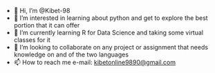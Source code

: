 - 👋 Hi, I’m @Kibet-98
- 👀 I’m interested in learning about python and get to explore the best portion that it can offer 
- 🌱 I’m currently learning R for Data Science and taking some virtual classes for it 
- 💞️ I’m looking to collaborate on any project or assignment that needs knowledge on and of the two languages 
- 📫 How to reach me e-mail: kibetonline9890@gmail.com

<!---
Kibet-98/Kibet-98 is a ✨ special ✨ repository because its `README.md` (this file) appears on your GitHub profile.
You can click the Preview link to take a look at your changes.
--->
